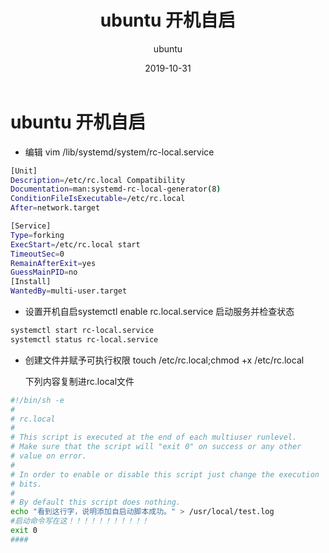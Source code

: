 ﻿---
layout: post
title: ubuntu   开机自启
subtitle: 'ubuntu'
date: 2019-10-31
categories: blog
tags: [ubuntu]
---

# ubuntu   开机自启

* 编辑
  vim /lib/systemd/system/rc-local.service
```bash
[Unit]
Description=/etc/rc.local Compatibility
Documentation=man:systemd-rc-local-generator(8)
ConditionFileIsExecutable=/etc/rc.local
After=network.target

[Service]
Type=forking
ExecStart=/etc/rc.local start
TimeoutSec=0
RemainAfterExit=yes
GuessMainPID=no
[Install]
WantedBy=multi-user.target
```


* 设置开机自启systemctl enable rc.local.service
  启动服务并检查状态
  
```bash
systemctl start rc-local.service
systemctl status rc-local.service
```
* 创建文件并赋予可执行权限 touch /etc/rc.local;chmod +x /etc/rc.local
 
  下列内容复制进rc.local文件
  
```bash
#!/bin/sh -e
#
# rc.local
#
# This script is executed at the end of each multiuser runlevel.
# Make sure that the script will "exit 0" on success or any other
# value on error.
#
# In order to enable or disable this script just change the execution
# bits.
#
# By default this script does nothing.
echo "看到这行字，说明添加自启动脚本成功。" > /usr/local/test.log
#启动命令写在这！！！！！！！！！！！
exit 0
####
```